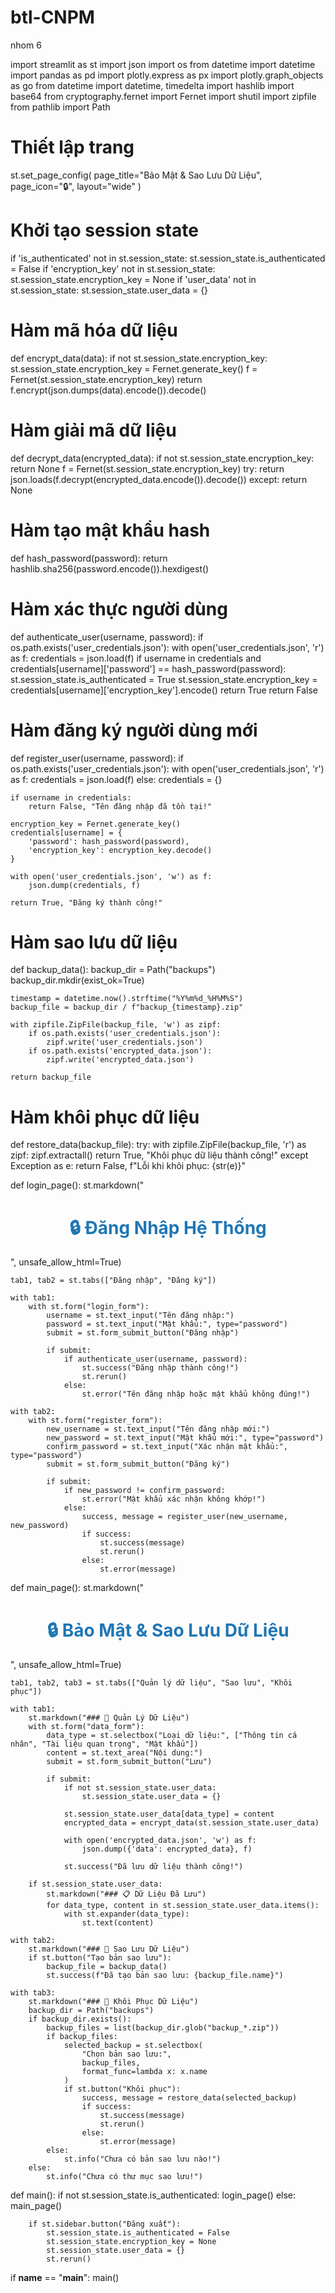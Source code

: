 # btl-CNPM
nhom 6

import streamlit as st
import json
import os
from datetime import datetime
import pandas as pd
import plotly.express as px
import plotly.graph_objects as go
from datetime import datetime, timedelta
import hashlib
import base64
from cryptography.fernet import Fernet
import shutil
import zipfile
from pathlib import Path

# Thiết lập trang
st.set_page_config(
    page_title="Bảo Mật & Sao Lưu Dữ Liệu",
    page_icon="🔒",
    layout="wide"
)

# Khởi tạo session state
if 'is_authenticated' not in st.session_state:
    st.session_state.is_authenticated = False
if 'encryption_key' not in st.session_state:
    st.session_state.encryption_key = None
if 'user_data' not in st.session_state:
    st.session_state.user_data = {}

# Hàm mã hóa dữ liệu
def encrypt_data(data):
    if not st.session_state.encryption_key:
        st.session_state.encryption_key = Fernet.generate_key()
    f = Fernet(st.session_state.encryption_key)
    return f.encrypt(json.dumps(data).encode()).decode()

# Hàm giải mã dữ liệu
def decrypt_data(encrypted_data):
    if not st.session_state.encryption_key:
        return None
    f = Fernet(st.session_state.encryption_key)
    try:
        return json.loads(f.decrypt(encrypted_data.encode()).decode())
    except:
        return None

# Hàm tạo mật khẩu hash
def hash_password(password):
    return hashlib.sha256(password.encode()).hexdigest()

# Hàm xác thực người dùng
def authenticate_user(username, password):
    if os.path.exists('user_credentials.json'):
        with open('user_credentials.json', 'r') as f:
            credentials = json.load(f)
            if username in credentials and credentials[username]['password'] == hash_password(password):
                st.session_state.is_authenticated = True
                st.session_state.encryption_key = credentials[username]['encryption_key'].encode()
                return True
    return False

# Hàm đăng ký người dùng mới
def register_user(username, password):
    if os.path.exists('user_credentials.json'):
        with open('user_credentials.json', 'r') as f:
            credentials = json.load(f)
    else:
        credentials = {}
    
    if username in credentials:
        return False, "Tên đăng nhập đã tồn tại!"
    
    encryption_key = Fernet.generate_key()
    credentials[username] = {
        'password': hash_password(password),
        'encryption_key': encryption_key.decode()
    }
    
    with open('user_credentials.json', 'w') as f:
        json.dump(credentials, f)
    
    return True, "Đăng ký thành công!"

# Hàm sao lưu dữ liệu
def backup_data():
    backup_dir = Path("backups")
    backup_dir.mkdir(exist_ok=True)
    
    timestamp = datetime.now().strftime("%Y%m%d_%H%M%S")
    backup_file = backup_dir / f"backup_{timestamp}.zip"
    
    with zipfile.ZipFile(backup_file, 'w') as zipf:
        if os.path.exists('user_credentials.json'):
            zipf.write('user_credentials.json')
        if os.path.exists('encrypted_data.json'):
            zipf.write('encrypted_data.json')
    
    return backup_file

# Hàm khôi phục dữ liệu
def restore_data(backup_file):
    try:
        with zipfile.ZipFile(backup_file, 'r') as zipf:
            zipf.extractall()
        return True, "Khôi phục dữ liệu thành công!"
    except Exception as e:
        return False, f"Lỗi khi khôi phục: {str(e)}"

def login_page():
    st.markdown("<h1 style='text-align: center; color: #1f77b4;'>🔒 Đăng Nhập Hệ Thống</h1>", unsafe_allow_html=True)
    
    tab1, tab2 = st.tabs(["Đăng nhập", "Đăng ký"])
    
    with tab1:
        with st.form("login_form"):
            username = st.text_input("Tên đăng nhập:")
            password = st.text_input("Mật khẩu:", type="password")
            submit = st.form_submit_button("Đăng nhập")
            
            if submit:
                if authenticate_user(username, password):
                    st.success("Đăng nhập thành công!")
                    st.rerun()
                else:
                    st.error("Tên đăng nhập hoặc mật khẩu không đúng!")
    
    with tab2:
        with st.form("register_form"):
            new_username = st.text_input("Tên đăng nhập mới:")
            new_password = st.text_input("Mật khẩu mới:", type="password")
            confirm_password = st.text_input("Xác nhận mật khẩu:", type="password")
            submit = st.form_submit_button("Đăng ký")
            
            if submit:
                if new_password != confirm_password:
                    st.error("Mật khẩu xác nhận không khớp!")
                else:
                    success, message = register_user(new_username, new_password)
                    if success:
                        st.success(message)
                        st.rerun()
                    else:
                        st.error(message)

def main_page():
    st.markdown("<h1 style='text-align: center; color: #1f77b4;'>🔒 Bảo Mật & Sao Lưu Dữ Liệu</h1>", unsafe_allow_html=True)
    
    tab1, tab2, tab3 = st.tabs(["Quản lý dữ liệu", "Sao lưu", "Khôi phục"])
    
    with tab1:
        st.markdown("### 📝 Quản Lý Dữ Liệu")
        with st.form("data_form"):
            data_type = st.selectbox("Loại dữ liệu:", ["Thông tin cá nhân", "Tài liệu quan trọng", "Mật khẩu"])
            content = st.text_area("Nội dung:")
            submit = st.form_submit_button("Lưu")
            
            if submit:
                if not st.session_state.user_data:
                    st.session_state.user_data = {}
                
                st.session_state.user_data[data_type] = content
                encrypted_data = encrypt_data(st.session_state.user_data)
                
                with open('encrypted_data.json', 'w') as f:
                    json.dump({'data': encrypted_data}, f)
                
                st.success("Đã lưu dữ liệu thành công!")
        
        if st.session_state.user_data:
            st.markdown("### 📋 Dữ Liệu Đã Lưu")
            for data_type, content in st.session_state.user_data.items():
                with st.expander(data_type):
                    st.text(content)
    
    with tab2:
        st.markdown("### 💾 Sao Lưu Dữ Liệu")
        if st.button("Tạo bản sao lưu"):
            backup_file = backup_data()
            st.success(f"Đã tạo bản sao lưu: {backup_file.name}")
    
    with tab3:
        st.markdown("### 🔄 Khôi Phục Dữ Liệu")
        backup_dir = Path("backups")
        if backup_dir.exists():
            backup_files = list(backup_dir.glob("backup_*.zip"))
            if backup_files:
                selected_backup = st.selectbox(
                    "Chọn bản sao lưu:",
                    backup_files,
                    format_func=lambda x: x.name
                )
                if st.button("Khôi phục"):
                    success, message = restore_data(selected_backup)
                    if success:
                        st.success(message)
                        st.rerun()
                    else:
                        st.error(message)
            else:
                st.info("Chưa có bản sao lưu nào!")
        else:
            st.info("Chưa có thư mục sao lưu!")

def main():
    if not st.session_state.is_authenticated:
        login_page()
    else:
        main_page()
        
        if st.sidebar.button("Đăng xuất"):
            st.session_state.is_authenticated = False
            st.session_state.encryption_key = None
            st.session_state.user_data = {}
            st.rerun()

if __name__ == "__main__":
    main()
